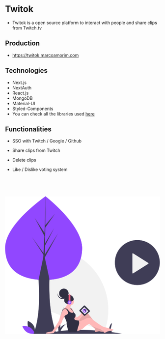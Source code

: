 # Twitok

- Twitok is a open source platform to interact with people and share clips from Twitch.tv

## Production

- https://twitok.marcoamorim.com

## Technologies

- Next.js
- NextAuth
- React.js
- MongoDB
- Material-UI
- Styled-Components
- You can check all the libraries used [here](https://github.com/marco-amorim/twitok/network/dependencies)

## Functionalities

- SSO with Twitch / Google / Github
- Share clips from Twitch
- Delete clips
- Like / Dislike voting system

  <br />
  <br />
  <br />

<div style="text-align:center;">
  <img src="https://raw.githubusercontent.com/marco-amorim/twitok/master/public/images/readme.svg">
</div>

